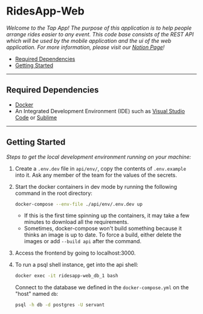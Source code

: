 # RidesApp-Web
_Welcome to the Tap App! The purpose of this application is to help people arrange rides easier to any event. This code base consists of the REST API which will be used by the mobile application and the ui of the web application. For more information, please visit our [Notion Page](https://dylanwong.notion.site/TapRide-0f8f6dca71ac447fa6b77a3388544f0a)!_

* [Required Dependencies](#required-dependencies)
* [Getting Started](#getting-started)

---
## Required Dependencies
* [Docker](https://docs.docker.com/get-docker/)
* An Integrated Development Environment (IDE) such as [Visual Studio Code](https://code.visualstudio.com/download) or [Sublime](https://www.sublimetext.com/3)
---
## Getting Started
_Steps to get the local development environment running on your machine:_
1. Create a `.env.dev` file in `api/env/`, copy the contents of `.env.example` into it. Ask any member of the team for the values of the secrets.
2. Start the docker containers in dev mode by running the following command in the root directory:

    ```bash
    docker-compose --env-file ./api/env/.env.dev up
    ```
    * If this is the first time spinning up the containers, it may take a few minutes to download all the requirements.
    * Sometimes, docker-compose won't build something because it thinks an image is up to date. To force a build, either delete the images or add `--build api` after the command.
3. Access the frontend by going to localhost:3000.
4. To run a psql shell instance, get into the api shell:
    ```bash
    docker exec -it ridesapp-web_db_1 bash
    ```
    Connect to the database we defined in the `docker-compose.yml` on the "host" named `db`:
    ```bash
    psql -h db -d postgres -U servant
    ```